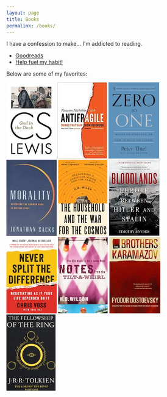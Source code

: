 ```yaml
---
layout: page
title: Books
permalink: /books/
---
```


I have a confession to make... I'm addicted to reading.
- [Goodreads](https://www.goodreads.com/user/show/74709390-jun-sung-lee)
- [Help fuel my habit!](https://www.amazon.com/hz/wishlist/ls/23VPKR94OL7XY?ref_=wl_share)

Below are some of my favorites:

[![God in the Dock](/images/GodInTheDock.jpg "God in the Dock by C.S. Lewis")](https://smile.amazon.com/God-Dock-C-S-Lewis/dp/0802871836)  [![Antifragile](/images/Antifragile.jpg "Antifragile by Nassim Nicholas Taleb")](https://www.amazon.com/Antifragile-Things-That-Disorder-Incerto/dp/0812979680)  [![Zero to One](/images/ZeroToOne.jpg "Zero to One by Peter Thiel")](https://www.amazon.com/Zero-One-Notes-Startups-Future/dp/0804139296)  [![Morality](/images/Morality.jpg "Morality by Jonathan Sacks")](https://www.amazon.com/Morality-Restoring-Common-Divided-Times/dp/1541675312)  [![The Household and the War for the Cosmos](/images/TheHouseholdAndTheWarForTheCosmos.jpg "The Household and the War for the Cosmos by C.R. Wiley")](https://www.amazon.com/Household-War-Cosmos-C-Wiley/dp/1947644912)  [![Bloodlands](/images/Bloodlands.jpg "Bloodlands by Timothy Snyder")](https://www.amazon.com/Bloodlands-Europe-Between-Hitler-Stalin/dp/0465031471)  [![Never Split the Difference](/images/NeverSplitTheDifference.jpg "Never Split the Difference by Chris Voss")](https://www.amazon.com/Never-Split-Difference-Negotiating-Depended/dp/0062407805)  [![Notes From The Tilt-A-Whirl](/images/NotesFromTheTiltAWhirl.jpg "Notes From The Tilt-A-Whirl by N.D. Wilson")](https://www.amazon.com/Notes-Tilt-Whirl-Wide-Eyed-Wonder/dp/0849920078)  [![The Brothers Karamazov](/images/TheBrothersKaramazov.jpg "The Brothers Karamazov by Fyodor Dostoyevsky")](https://www.amazon.com/Brothers-Karamazov-Fyodor-Dostoevsky/dp/0374528373)  [![The Fellowship of the Ring](/images/FellowshipOfTheRing.jpg "The Fellowship of the Ring by J.R.R. Tolkien")](https://www.amazon.com/Fellowship-Ring-Being-First-Rings/dp/0547928211)  
